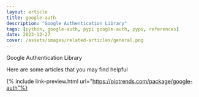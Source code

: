 ```yaml
---
layout: article
title: google-auth
description: "Google Authentication Library"
tags: [python, google-auth, pypi google-auth, pypi, references]
date: 2023-12-27
cover: /assets/images/related-articles/general.png
---
```


Google Authentication Library

Here are some articles that you may find helpful

{% include link-preview.html url="https://piptrends.com/package/google-auth"%}